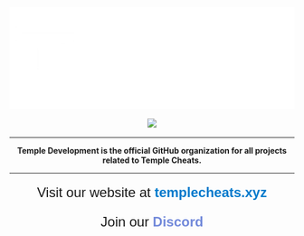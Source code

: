 <p align="center">
<img src="images/logo.png">
</p>
<p align="center">
<a href="https://discord.gg/j6hTUB5GBx" style="text-decoration: none;">
    <img src="https://img.shields.io/badge/Discord-7289DA?style=for-the-badge&logo=discord&logoColor=white">
</a>
</p>

<hr>

<p align="center">
  <strong>Temple Development is the official GitHub organization for all projects related to Temple Cheats.</strong>
</p>

<hr>

<p align="center" style="font-size: 24px; font-family: Arial, sans-serif; margin-top: 20px;">
  Visit our website at <a href="http://templecheats.xyz" style="color: #007ACC; text-decoration: none; font-weight: bold;">templecheats.xyz</a>
</p>
<p align="center" style="font-size: 24px; font-family: Arial, sans-serif; margin-bottom: 20px;">
  Join our <a href="https://discord.gg/j6hTUB5GBx" style="color: #7289DA; text-decoration: none; font-weight: bold;">Discord</a>
</p>


